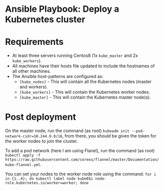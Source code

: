 Ansible Playbook: Deploy a Kubernetes cluster
=============================================

# Requirements
 * At least three servers running Centos8 (1x `kube_master` and 2x `kube_workers`).
 * All machines have their hosts file updated to include the hostnames of all other machines.
 * The Ansible host-patterns are configured as:
   * `[kube_nodes]` - This will contain all the Kubernetes nodes (master and workers).
   * `[kube_workers]` - This will contain the Kubernetes worker nodes.
   * `[kube_master]` - This will contain the Kubernetes master node(s).

# Post deployment
On the master node, run the command (as root) `kubeadm init --pod-network-cidr=10.244.0.0/16`, from there, you _should_ be given the token for the worker nodes to join the cluster.

To add a pod network (here I am using Flanel), run the command (as root) `kubectl apply -f https://raw.githubusercontent.com/coreos/flannel/master/Documentation/kube-flannel.yml`.

You can set your nodes to the worker node role using the command: `for i in {1..4}; do kubectl label node kube0$i node-role.kubernetes.io/worker=worker; done` 

